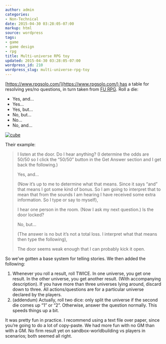 ```yaml
---
author: admin
categories:
- Non-Technical
date: 2015-04-30 03:28:05-07:00
markup: html
source: wordpress
tags:
- game
- game design
- rpg
title: Multi-universe RPG toy
updated: 2015-04-30 03:28:05-07:00
wordpress_id: 210
wordpress_slug: multi-universe-rpg-toy
---
```

[https://www.rpgsolo.com/](https://www.rpgsolo.com/) has a table for resolving yes/no questions, in turn taken from [FU RPG](http://perilplanet.com/fu/). Roll a die:

-   Yes, and…
-   Yes…
-   Yes, but…
-   No, but…
-   No…
-   No, and…

[![cube](https://blog.za3k.com/wp-content/uploads/2015/04/cube-300x298.jpg)](https://blog.za3k.com/wp-content/uploads/2015/04/cube.jpg)

Their example:

> I listen at the door. Do I hear anything? (I determine the odds are 50/50 so I click the “50/50” button in the Get Answer section and I get back the following.)
> 
> Yes, and…
> 
> (Now it’s up to me to determine what that means. Since it says “and” that means I got some kind of bonus. So I am going to interpret that to mean that from the sounds I am hearing I have received some extra information. So I type or say to myself),
> 
> I hear one person in the room. (Now I ask my next question.) Is the door locked?
> 
> No, but…
> 
> (The answer is no but it’s not a total loss. I interpret what that means then type the following),
> 
> The door seems weak enough that I can probably kick it open.

So we’ve gotten a base system for telling stories. We then added the following:

1.  Whenever you roll a result, roll TWICE. In one universe, you get one result. In the other universe, you get another result. (With accompanying description). If you have more than three universes lying around, discard down to three. All actions/questions are for a particular universe declared by the players.
2.  (addendum) Actually, roll two dice: only split the universe if the second die comes up “1” or “2”. Otherwise, answer the question normally. This speeds things up a bit.

It was pretty fun in practice. I recommend using a text file over paper, since you’re going to do a lot of copy-paste. We had more fun with no GM than with a GM. No firm result yet on sandbox-worldbuilding vs players in scenarios; both seemed all right.
